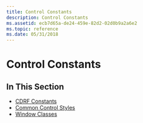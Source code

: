 ```yaml
---
title: Control Constants
description: Control Constants
ms.assetid: ecb7d65a-de24-459e-82d2-02d0b9a2a6e2
ms.topic: reference
ms.date: 05/31/2018
---
```


# Control Constants

## In This Section

-   [CDRF Constants](cdrf-constants.md)
-   [Common Control Styles](common-control-styles.md)
-   [Window Classes](common-control-window-classes.md)

 

 




